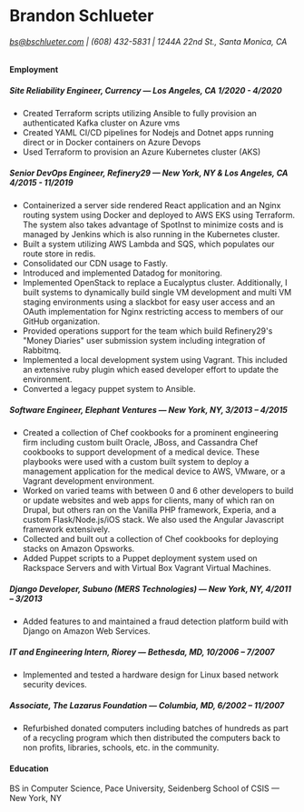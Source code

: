 # Brandon Schlueter
###### bs@bschlueter.com | (608) 432-5831 | 1244A 22nd St., Santa Monica, CA

#### Employment

##### Site Reliability Engineer, Currency — Los Angeles, CA 1/2020 - 4/2020

- Created Terraform scripts utilizing Ansible to fully provision an authenticated Kafka cluster on Azure vms
- Created YAML CI/CD pipelines for Nodejs and Dotnet apps running direct or in Docker containers on Azure Devops
- Used Terraform to provision an Azure Kubernetes cluster (AKS)

##### Senior DevOps Engineer, Refinery29 — New York, NY & Los Angeles, CA 4/2015 - 11/2019

- Containerized a server side rendered React application and an Nginx routing system using Docker and deployed to AWS EKS using Terraform. The system also takes advantage of SpotInst to minimize costs and is managed by Jenkins which is also running in the Kubernetes cluster.
- Built a system utilizing AWS Lambda and SQS, which populates our route store in redis.
- Consolidated our CDN usage to Fastly.
- Introduced and implemented Datadog for monitoring.
- Implemented OpenStack to replace a Eucalyptus cluster. Additionally, I built systems to dynamically build single VM development and multi VM staging environments using a slackbot for easy user access and an OAuth implementation for Nginx restricting access to members of our GitHub organization.
- Provided operations support for the team which build Refinery29's "Money Diaries" user submission system including integration of Rabbitmq.
- Implemented a local development system using Vagrant. This included an extensive ruby plugin which eased developer effort to update the environment.
- Converted a legacy puppet system to Ansible.

##### Software Engineer, Elephant Ventures — New York, NY, 3/2013 – 4/2015

- Created a collection of Chef cookbooks for a prominent engineering firm including custom built Oracle, JBoss, and Cassandra Chef cookbooks to support development of a medical device. These playbooks were used with a custom built system to deploy a management application for the medical device to AWS, VMware, or a Vagrant development environment.
- Worked on varied teams with between 0 and 6 other developers to build or update websites and web apps for clients, many of which ran on Drupal, but others ran on the Vanilla PHP framework, Experia, and a custom Flask/Node.js/iOS stack. We also used the Angular Javascript framework extensively.
- Collected and built out a collection of Chef cookbooks for deploying stacks on Amazon Opsworks.
- Added Puppet scripts to a Puppet deployment system used on Rackspace Servers and with Virtual Box Vagrant Virtual Machines.

##### Django Developer, Subuno (MERS Technologies) — New York, NY, 4/2011 – 3/2013

- Added features to and maintained a fraud detection platform build with Django on Amazon Web Services.

##### IT and Engineering Intern, Riorey — Bethesda, MD, 10/2006 – 7/2007

- Implemented and tested a hardware design for Linux based network security devices.

##### Associate, The Lazarus Foundation — Columbia, MD, 6/2002 – 11/2007

- Refurbished donated computers including batches of hundreds as part of a recycling program which then distributed the computers back to non profits, libraries, schools, etc. in the community.

#### Education

BS in Computer Science, Pace University, Seidenberg School of CSIS — New York, NY
